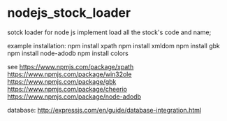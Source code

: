 # nodejs_stock_loader
sotck loader for node js implement
    load all the stock's code and name;



example installation:
npm install xpath
npm install xmldom
npm install gbk
npm install node-adodb
npm install colors

see 
https://www.npmjs.com/package/xpath
https://www.npmjs.com/package/win32ole
https://www.npmjs.com/package/gbk
https://www.npmjs.com/package/cheerio
https://www.npmjs.com/package/node-adodb

database:
http://expressjs.com/en/guide/database-integration.html


